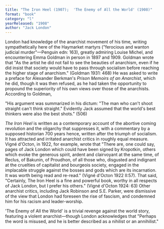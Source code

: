 ```yaml
---
title: "The Iron Heel (1907);  'The Enemy of All the World' (1908)"
format: "book"
category: "l"
yearReleased: "1908"
author: "Jack London"
---
```

London had knowledge of the anarchist movement of his time, writing sympathetically here of the Haymarket martyrs ("ferocious and wanton judicial murder"—Penguin edn: 163), greatly admiring Louise Michel, and encountering Emma Goldman in person in 1897 and 1909. Goldman wrote that "As the artist he did not fail to see the beauties of anarchism, even if he did insist that society would have to pass through socialism before reaching the higher stage of anarchism." (Goldman 1931: 468) He was asked to write a preface for Alexander Berkman's _Prison Memoirs of an Anarchist_, which he did, though it was then refused, as he had taken the opportunity to propound the superiority of his own views over those of the anarchists. According to Goldman,
 

"His argument was summarized in his dictum: "The man who  can't shoot straight can't think straight." Evidently Jack assumed that the  world's best thinkers were also the best shots." (506)


_The Iron Heel_ is written as a contemporary account of the abortive coming revolution and the oligarchy that suppresses it, with a commentary by a supposed historian 700 years hence, written after the triumph of socialism. It has attracted and irritated anarchist critics in roughly equal measure. Vigné d'Octon, in 1922, for example, wrote that  "There are, one could say, pages of Jack London which could have been signed by Kropotkin, others which evoke the generous spirit, ardent and clairvoyant at the same time, of Reclus, of Bakunin, of Proudhon, of all those who, disgusted and indignant at the cruelties of capitalist and bourgeois society, engaged in the implacable struggle against the bosses and gods which are its incarnation. It was worth being read and re-read." (Vigné d'Octon 1922 II:57). That said,  "Certainly, The Iron Heel is a fine and powerful book, worthy in all respects of Jack London, but I prefer his others." (Vigné d'Octon 1924: 63)  Other anarchist critics, including Jack Robinson and S.E. Parker, were  dismissive of the view that London had foreseen the rise of fascism, and  condemned him for his racism and leader-worship.
 

'The Enemy of All the World' is a trivial  revenge against the world story, featuring a violent anarchist—though London  acknowledges that "Perhaps the word is misused, and he is better described as a  nihilist or an annihilist."
